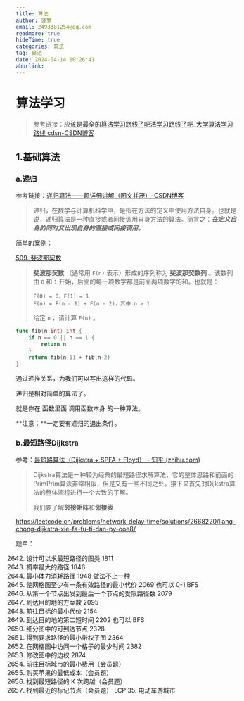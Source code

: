 ```yaml
---
title: 算法
author: 菠萝
email: 2493381254@qq.com
readmore: true
hideTime: true
categories: 算法
tag: 算法
date: 2024-04-14 10:26:41
abbrlink: 
---
```


# 算法学习

> 参考链接：[应该是最全的算法学习路线了吧法学习路线了吧_大学算法学习路线 cdsn-CSDN博客](https://blog.csdn.net/weixin_43627118/article/details/106179103?spm=1001.2014.3001.5506)

## 1.基础算法

### a.递归

参考链接：[递归算法——超详细讲解（图文并茂）-CSDN博客](https://blog.csdn.net/weixin_46312449/article/details/106792544?spm=1001.2014.3001.5506)

> 递归，在数学与计算机科学中，是指在方法的定义中使用方法自身。也就是说，递归算法是一种直接或者间接调用自身方法的算法。简言之：***在定义自身的同时又出现自身的直接或间接调用。***

简单的案例：

[509. 斐波那契数](https://leetcode.cn/problems/fibonacci-number/)

> **斐波那契数** （通常用 `F(n)` 表示）形成的序列称为 **斐波那契数列** 。该数列由 `0` 和 `1` 开始，后面的每一项数字都是前面两项数字的和。也就是：
>
> ```
> F(0) = 0，F(1) = 1
> F(n) = F(n - 1) + F(n - 2)，其中 n > 1
> ```
>
> 给定 `n` ，请计算 `F(n)` 。

~~~go
func fib(n int) int {
    if n == 0 || n == 1 {
        return n
    }
    return fib(n-1) + fib(n-2)
}
~~~

通过递推关系，为我们可以写出这样的代码。

递归是相对简单的算法了。

就是你在 函数里面 调用函数本身 的一种算法。

**注意：**一定要有递归的退出条件。



### b.最短路径Dijkstra

参考：[最短路算法（Dijkstra + SPFA + Floyd） - 知乎 (zhihu.com)](https://zhuanlan.zhihu.com/p/357580063)

> Dijkstra算法是一种较为经典的最短路径求解算法，它的整体思路和前面的PrimPrim算法非常相似，但是又有一些不同之处。接下来首先对Dijkstra算法的整体流程进行一个大致的了解。
>
> 我们要了解**邻接矩阵**和**邻接表**

https://leetcode.cn/problems/network-delay-time/solutions/2668220/liang-chong-dijkstra-xie-fa-fu-ti-dan-py-ooe8/

题单：

2642. 设计可以求最短路径的图类 1811
2643. 概率最大的路径 1846
2644. 最小体力消耗路径 1948 做法不止一种
2645. 使网格图至少有一条有效路径的最小代价 2069 也可以 0-1 BFS
2646. 从第一个节点出发到最后一个节点的受限路径数 2079
2647. 到达目的地的方案数 2095
2648. 前往目标的最小代价 2154
2649. 到达目的地的第二短时间 2202 也可以 BFS
2650. 细分图中的可到达节点 2328
2651. 得到要求路径的最小带权子图 2364
2652. 在网格图中访问一个格子的最少时间 2382
2653. 修改图中的边权 2874
2654. 前往目标城市的最小费用（会员题）
2655. 购买苹果的最低成本（会员题）
2656. 找到最短路径的 K 次跨越（会员题）
2657. 找到最近的标记节点（会员题）
      LCP 35. 电动车游城市

